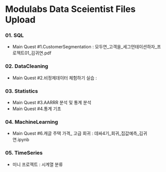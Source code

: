 # Modulabs Data Sceientist Files Upload
### 01. SQL
- Main Quest #1.CustomerSegmentation : 모두연_고객을_세그먼테이션하자_프로젝트01_김귀연.pdf

### 02. DataCleaning 
- Main Quest #2.비정제데이터 체험하기 실습 :

### 03. Statistics 
- Main Quest #3.AARRR 분석 및 통계 분석
- Main Quest #4.통계 기초

### 04. MachineLearning
- Main Quest #6.캐글 주택 가격_ 고급 회귀 : 데싸4기_회귀_집값예측_김귀연.ipynb

### 05. TimeSeries
- 미니 프로젝트 : 시계열 분류
